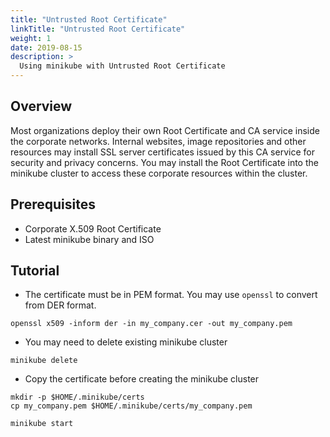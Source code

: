 ```yaml
---
title: "Untrusted Root Certificate"
linkTitle: "Untrusted Root Certificate"
weight: 1
date: 2019-08-15
description: >
  Using minikube with Untrusted Root Certificate
---
```


## Overview

Most organizations deploy their own Root Certificate and CA service inside the corporate networks.
Internal websites, image repositories and other resources may install SSL server certificates issued by this CA service for security and privacy concerns.
You may install the Root Certificate into the minikube cluster to access these corporate resources within the cluster.

## Prerequisites

- Corporate X.509 Root Certificate
- Latest minikube binary and ISO

## Tutorial

* The certificate must be in PEM format. You may use `openssl` to convert from DER format.

```
openssl x509 -inform der -in my_company.cer -out my_company.pem
```

* You may need to delete existing minikube cluster

```shell
minikube delete
```

* Copy the certificate before creating the minikube cluster

```shell
mkdir -p $HOME/.minikube/certs
cp my_company.pem $HOME/.minikube/certs/my_company.pem

minikube start
```
